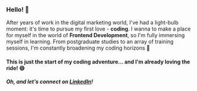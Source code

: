 ### Hello! 👋

After years of work in the digital marketing world, I've had a light-bulb moment: it's time to pursue my first love - **coding**. I wanna to make a place for myself in the world of **Frontend Development**, so I'm fully immersing myself in learning. From postgraduate studies to an array of training sessions, I'm constantly broadening my coding horizons  🔭

#### This is just the start of my coding adventure... and I'm already loving the ride! 😄

##### Oh, and let's connect on [LinkedIn](https://www.linkedin.com/in/agni-kozlowska/)!


